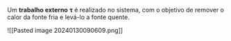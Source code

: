 Um **trabalho externo** **τ** é realizado no sistema, com o objetivo de remover o calor da fonte fria e levá-lo a fonte quente.

![[Pasted image 20240130090609.png]]
